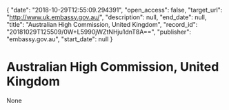 {
  "date": "2018-10-29T12:55:09.294391", 
  "open_access": false, 
  "target_url": "http://www.uk.embassy.gov.au/", 
  "description": null, 
  "end_date": null, 
  "title": "Australian High Commission, United Kingdom", 
  "record_id": "20181029T125509/0W+L5990jWZtNHju1dnT8A==", 
  "publisher": "embassy.gov.au", 
  "start_date": null
}

# Australian High Commission, United Kingdom

None
